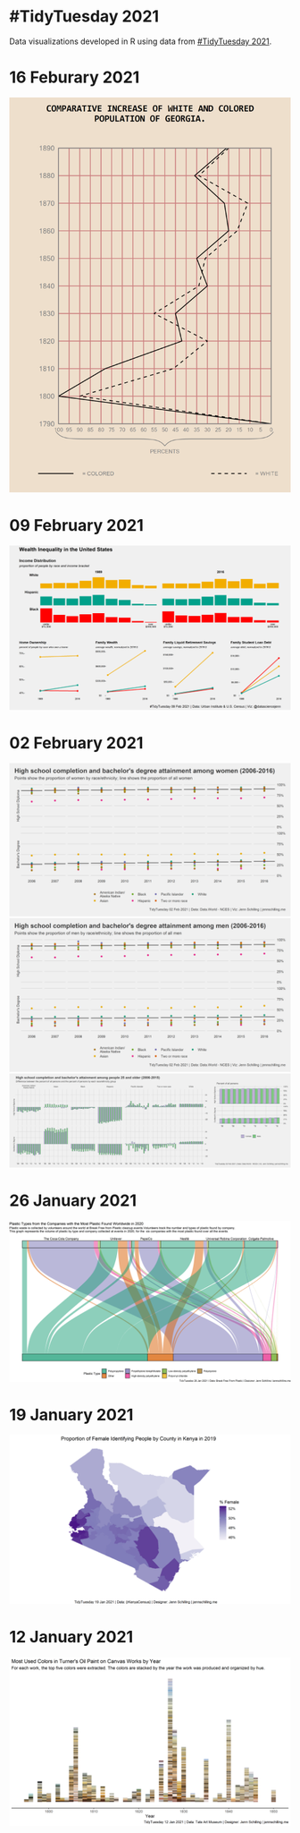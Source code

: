 # #TidyTuesday 2021

Data visualizations developed in R using data from [#TidyTuesday 2021](https://github.com/rfordatascience/tidytuesday/tree/master/data/2021).

# 16 Feburary 2021
![](https://github.com/jennschilling/tidytuesday-2021/blob/main/2021-02-16/c1_final.png)

# 09 February 2021
![](https://github.com/jennschilling/tidytuesday-2021/blob/main/2021-02-09/wealth_distribution.png)

# 02 February 2021
![](https://github.com/jennschilling/tidytuesday-2021/blob/main/2021-02-02/bach_hs_attain_women.png)
![](https://github.com/jennschilling/tidytuesday-2021/blob/main/2021-02-02/bach_hs_attain_men.png)
![](https://github.com/jennschilling/tidytuesday-2021/blob/main/2021-02-02/bach_hs_attain.png)

# 26 January 2021
![](https://github.com/jennschilling/tidytuesday-2021/blob/main/2021-01-26/sankey_plastic.png)

# 19 January 2021
![](https://github.com/jennschilling/tidytuesday-2021/blob/main/2021-01-19/county_female_map.png)

# 12 January 2021
![](https://github.com/jennschilling/tidytuesday-2021/blob/main/2021-01-12/turner_oil_colors.png)
